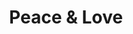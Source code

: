 ---
pid: pt197
title: Peace & Love
location_transcription: Penn treaty Park
coordinates: "[-75.128799910874, 39.966003706094]"
zipcode: 
gen_neighborhood: 
neighborhood: 
outside_phl: 
age: '17'
age_range: 13-19
instagram: 
image_file_name: pt_197.jpg
proposal_transcription: A sculpture that shows William Penn and cheif tammarhand,
  shaking hands and bringing peace & love to the city of brotherly love.
topic: Brotherly Love,Person,History,Native Americans
topic_summary: 0, 0, 0, 0
type: Sculpture Statue
keywords_other: 
credit: Mark Lopez
image_labels: 
twitter: 
facebook: 
permalink: "/monuments/pt197/"
layout: item-page
---